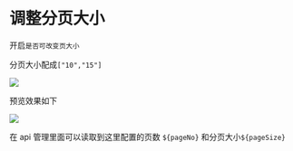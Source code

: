 # 调整分页大小
开启`是否可改变页大小`

分页大小配成`["10","15"]`

![](../../assets/img/tutorial-1/54.png)

预览效果如下

![](../../assets/img/tutorial-1/55.png)

在 api 管理里面可以读取到这里配置的页数 `${pageNo}` 和分页大小`${pageSize}`
